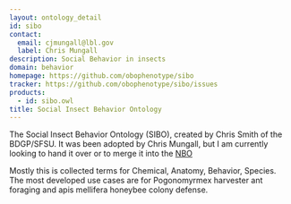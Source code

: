 ```yaml
---
layout: ontology_detail
id: sibo
contact: 
  email: cjmungall@lbl.gov
  label: Chris Mungall
description: Social Behavior in insects
domain: behavior
homepage: https://github.com/obophenotype/sibo
tracker: https://github.com/obophenotype/sibo/issues
products: 
  - id: sibo.owl
title: Social Insect Behavior Ontology
---
```


The Social Insect Behavior Ontology (SIBO), created by Chris Smith of the BDGP/SFSU. It was been adopted by Chris Mungall, but I am currently looking to hand it over or to merge it into the <a href="nbo.html">NBO</a>

Mostly this is collected terms for Chemical, Anatomy, Behavior, Species. The most developed use cases are for Pogonomyrmex harvester ant foraging and apis mellifera honeybee colony defense.
